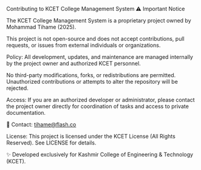 Contributing to KCET College Management System
⚠️ Important Notice

The KCET College Management System is a proprietary project owned by Mohammad Tihame (2025).

This project is not open-source and does not accept contributions, pull requests, or issues from external individuals or organizations.

Policy:
All development, updates, and maintenance are managed internally by the project owner and authorized KCET personnel.

No third-party modifications, forks, or redistributions are permitted.
Unauthorized contributions or attempts to alter the repository will be rejected.

Access:
If you are an authorized developer or administrator, please contact the project owner directly for coordination of tasks and access to private documentation.

📧 Contact: tihame@flash.co

License:
This project is licensed under the KCET License (All Rights Reserved).
See LICENSE for details.

✨ Developed exclusively for Kashmir College of Engineering & Technology (KCET).